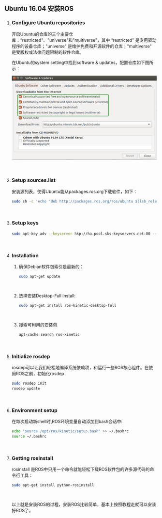 ## Ubuntu 16.04 安装ROS 

1. ### Configure Ubuntu repositories

   开启Ubuntu的仓库的三个主要仓库：“restricted"、"universe"和"multiverse"，其中 “restricted" 是专用驱动程序的设备仓库；"universe" 是维护免费和开源软件的仓库；"multiverse" 是受版权或法律问题限制的软件仓库。

   在Ubuntu的system setting中找到software & updates，配置仓库如下图所示：

   ![repository](ROS/repository.png)

   ​

2. ### Setup sources.list

   安装源列表，使得Ubuntu能从packages.ros.org下载软件，如下：

   ```bash
   sudo sh -c 'echo "deb http://packages.ros.org/ros/ubuntu $(lsb_release -sc) main" > /etc/apt/sources.list.d/ros-latest.list'
   ```

   ​

3. ### Setup keys

   ```bash
   sudo apt-key adv --keyserver hkp://ha.pool.sks-keyservers.net:80 --recv-key 0xB01FA116
   ```

   ​

4. ### Installation

   1. 确保Debian软件包索引是最新的：

      ```bash
      sudo apt-get update
      ```

      ​

   2. 选择安装Desktop-Full Install:

      ```bash 
      sudo apt-get install ros-kinetic-desktop-full
      ```

      ​

   3. 搜索可利用的安装包

      ```bash
      apt-cache search ros-kinetic
      ```

      ​

5. ### Initialize rosdep

   rosdep可以让我们轻松地编译系统依赖项，和运行一些ROS核心组件。在使用ROS之前，初始化rosdep

   ```bash
   sudo rosdep init
   rosdep update
   ```

   ​

6. ### Environment setup

   在每次启动新shell时,ROS环境变量自动添加到bash会话中:

   ```bash
   echo "source /opt/ros/kinetic/setup.bash" >> ~/.bashrc
   source ~/.bashrc
   ```

   ​

7. ### Getting rosinstall

   rosinstall 是ROS中只用一个命令就能轻松下载ROS软件包的许多源代码的命令行工具：

   ```bash
   sudo apt-get install python-rosinstall
   ```

   ​

   以上就是安装ROS的过程，安装ROS比较简单，基本上按照教程走就可以安装好ROS了。



 